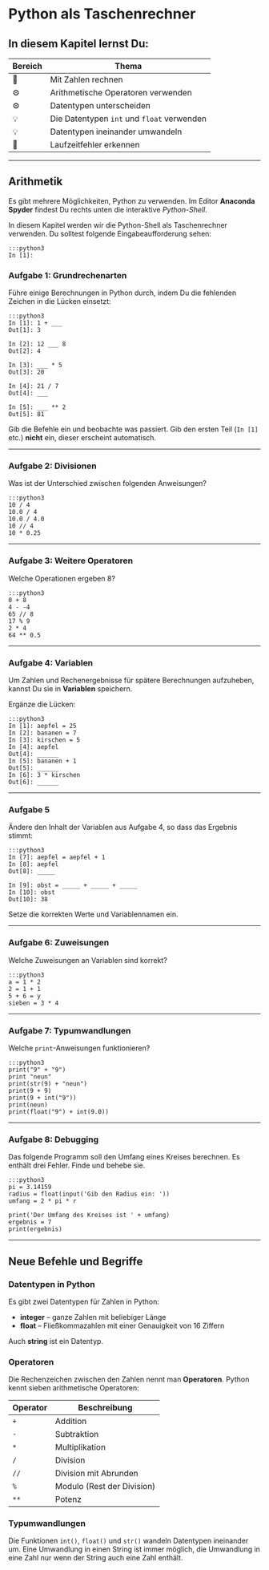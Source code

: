 
# Python als Taschenrechner

## In diesem Kapitel lernst Du:

| Bereich | Thema |
|---------|-------|
| 💼 | Mit Zahlen rechnen |
| ⚙ | Arithmetische Operatoren verwenden |
| ⚙ | Datentypen unterscheiden |
| 💡 | Die Datentypen `int` und `float` verwenden |
| 💡 | Datentypen ineinander umwandeln |
| 🐞 | Laufzeitfehler erkennen |

----

## Arithmetik

Es gibt mehrere Möglichkeiten, Python zu verwenden. Im Editor **Anaconda Spyder** findest Du rechts unten die interaktive *Python-Shell*.

In diesem Kapitel werden wir die Python-Shell als Taschenrechner verwenden. Du solltest folgende Eingabeaufforderung sehen:

    :::python3
    In [1]:

### Aufgabe 1: Grundrechenarten

Führe einige Berechnungen in Python durch, indem Du die fehlenden Zeichen in die Lücken einsetzt:

    :::python3
    In [1]: 1 + ___
    Out[1]: 3

    In [2]: 12 ___ 8
    Out[2]: 4

    In [3]: ___ * 5
    Out[3]: 20

    In [4]: 21 / 7
    Out[4]: ___

    In [5]: ___ ** 2
    Out[5]: 81

Gib die Befehle ein und beobachte was passiert. Gib den ersten Teil (`In [1]` etc.) **nicht** ein, dieser erscheint automatisch.

----

### Aufgabe 2: Divisionen

Was ist der Unterschied zwischen folgenden Anweisungen?

    :::python3
    10 / 4
    10.0 / 4
    10.0 / 4.0
    10 // 4
    10 * 0.25

----

### Aufgabe 3: Weitere Operatoren

Welche Operationen ergeben 8?

    :::python3
    0 + 8
    4 - -4
    65 // 8
    17 % 9
    2 * 4
    64 ** 0.5    

----

### Aufgabe 4: Variablen

Um Zahlen und Rechenergebnisse für spätere Berechnungen aufzuheben, kannst Du sie in **Variablen** speichern.

Ergänze die Lücken:

    :::python3
    In [1]: aepfel = 25
    In [2]: bananen = 7
    In [3]: kirschen = 5
    In [4]: aepfel
    Out[4]: ______
    In [5]: bananen + 1
    Out[5]: ______
    In [6]: 3 * kirschen
    Out[6]: ______

----

### Aufgabe 5

Ändere den Inhalt der Variablen aus Aufgabe 4, so dass das Ergebnis stimmt:

    :::python3
    In [7]: aepfel = aepfel + 1
    In [8]: aepfel
    Out[8]: _____

    In [9]: obst = _____ + _____ + _____
    In [10]: obst
    Out[10]: 38

Setze die korrekten Werte und Variablennamen ein.

----

### Aufgabe 6: Zuweisungen

Welche Zuweisungen an Variablen sind korrekt?

    :::python3
    a = 1 * 2
    2 = 1 + 1
    5 + 6 = y
    sieben = 3 * 4

----

### Aufgabe 7: Typumwandlungen

Welche `print`-Anweisungen funktionieren?

    :::python3
    print("9" + "9")
    print "neun"
    print(str(9) + "neun")
    print(9 + 9)
    print(9 + int("9"))
    print(neun)
    print(float("9") + int(9.0))

----

### Aufgabe 8: Debugging

Das folgende Programm soll den Umfang eines Kreises berechnen.
Es enthält drei Fehler.
Finde und behebe sie.

    :::python3
    pi = 3.14159
    radius = float(input('Gib den Radius ein: '))
    umfang = 2 * pi * r

    print('Der Umfang des Kreises ist ' + umfang)    
    ergebnis = 7
    print(ergebnis)    

----

## Neue Befehle und Begriffe

### Datentypen in Python

Es gibt zwei Datentypen für Zahlen in Python:

* **integer** – ganze Zahlen mit beliebiger Länge
* **float** – Fließkommazahlen mit einer Genauigkeit von 16 Ziffern

Auch **string** ist ein Datentyp.

### Operatoren

Die Rechenzeichen zwischen den Zahlen nennt man **Operatoren**. Python kennt sieben arithmetische Operatoren:

| Operator | Beschreibung |
|----------|--------------|
| `+`      | Addition |
| `-`      | Subtraktion |
| `*`      | Multiplikation |
| `/`      | Division |
| `//`      | Division mit Abrunden |
| `%`      | Modulo (Rest der Division) |
| `**`      | Potenz |

### Typumwandlungen

Die Funktionen `int()`, `float()` und `str()` wandeln Datentypen ineinander um.
Eine Umwandlung in einen String ist immer möglich, die Umwandlung in eine Zahl nur wenn der String auch eine Zahl enthält.
